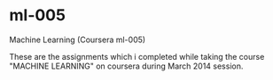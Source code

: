 ml-005
======

Machine Learning (Coursera ml-005)

These are the assignments which i completed while taking the course "MACHINE LEARNING" on coursera during March 2014 session.

